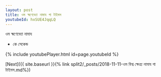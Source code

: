 ```yaml
---
layout: post
title: ওম হ্মণেভ্যো নামায গা টাইমস
youtubeId: hxSUE4JqqLQ
---
```

 
 
 ওম হ্মণেভ্যো নামায  
 
 -  কে সেকেন্ড 
 
  
 
  
 
 
 
 
 
 


{% include youtubePlayer.html id=page.youtubeId %}
 
[Next]({{ site.baseurl }}{% link  split2/_posts/2018-11-11-ওম বিশ্ব ক্ষেত্ৰ্য নামায গা টাইমস.md%})
 

